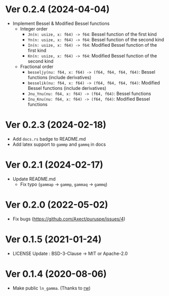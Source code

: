 # Ver 0.2.4 (2024-04-04)

* Implement Bessel & Modified Bessel functions
  * Integer order
    * `Jn(n: usize, x: f64) -> f64`: Bessel function of the first kind
    * `Yn(n: usize, x: f64) -> f64`: Bessel function of the second kind
    * `In(n: usize, x: f64) -> f64`: Modified Bessel function of the first kind
    * `Kn(n: usize, x: f64) -> f64`: Modified Bessel function of the second kind
  * Fractional order
    * `besseljy(nu: f64, x: f64) -> (f64, f64, f64, f64)`: Bessel functions (include derivatives)
    * `besselik(nu: f64, x: f64) -> (f64, f64, f64, f64)`: Modified Bessel functions (include derivatives)
    * `Jnu_Ynu(nu: f64, x: f64) -> (f64, f64)`: Bessel functions
    * `Inu_Knu(nu: f64, x: f64) -> (f64, f64)`: Modified Bessel functions

# Ver 0.2.3 (2024-02-18)

* Add `docs.rs` badge to README.md
* Add latex support to `gammp` and `gammq` in docs

# Ver 0.2.1 (2024-02-17)

* Update README.md
  * Fix typo (`gammap` -> `gammp`, `gammaq` -> `gammq`)

# Ver 0.2.0 (2022-05-02)

* Fix bugs (https://github.com/Axect/puruspe/issues/4)

# Ver 0.1.5 (2021-01-24)

* LICENSE Update : BSD-3-Clause -> MIT or Apache-2.0

# Ver 0.1.4 (2020-08-06)

* Make public `ln_gamma`. (Thanks to [rw](https://github.com/rw))

